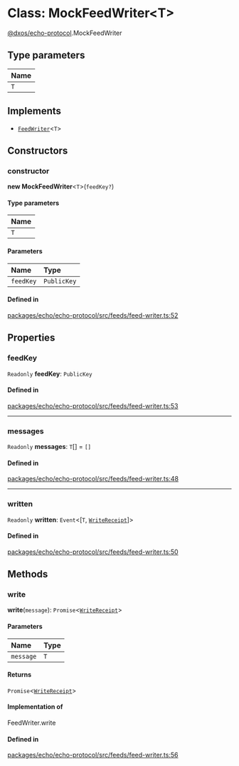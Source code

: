 # Class: MockFeedWriter<T\>

[@dxos/echo-protocol](../modules/dxos_echo_protocol.md).MockFeedWriter

## Type parameters

| Name |
| :------ |
| `T` |

## Implements

- [`FeedWriter`](../interfaces/dxos_echo_protocol.FeedWriter.md)<`T`\>

## Constructors

### constructor

**new MockFeedWriter**<`T`\>(`feedKey?`)

#### Type parameters

| Name |
| :------ |
| `T` |

#### Parameters

| Name | Type |
| :------ | :------ |
| `feedKey` | `PublicKey` |

#### Defined in

[packages/echo/echo-protocol/src/feeds/feed-writer.ts:52](https://github.com/dxos/dxos/blob/db8188dae/packages/echo/echo-protocol/src/feeds/feed-writer.ts#L52)

## Properties

### feedKey

 `Readonly` **feedKey**: `PublicKey`

#### Defined in

[packages/echo/echo-protocol/src/feeds/feed-writer.ts:53](https://github.com/dxos/dxos/blob/db8188dae/packages/echo/echo-protocol/src/feeds/feed-writer.ts#L53)

___

### messages

 `Readonly` **messages**: `T`[] = `[]`

#### Defined in

[packages/echo/echo-protocol/src/feeds/feed-writer.ts:48](https://github.com/dxos/dxos/blob/db8188dae/packages/echo/echo-protocol/src/feeds/feed-writer.ts#L48)

___

### written

 `Readonly` **written**: `Event`<[`T`, [`WriteReceipt`](../interfaces/dxos_echo_protocol.WriteReceipt.md)]\>

#### Defined in

[packages/echo/echo-protocol/src/feeds/feed-writer.ts:50](https://github.com/dxos/dxos/blob/db8188dae/packages/echo/echo-protocol/src/feeds/feed-writer.ts#L50)

## Methods

### write

**write**(`message`): `Promise`<[`WriteReceipt`](../interfaces/dxos_echo_protocol.WriteReceipt.md)\>

#### Parameters

| Name | Type |
| :------ | :------ |
| `message` | `T` |

#### Returns

`Promise`<[`WriteReceipt`](../interfaces/dxos_echo_protocol.WriteReceipt.md)\>

#### Implementation of

FeedWriter.write

#### Defined in

[packages/echo/echo-protocol/src/feeds/feed-writer.ts:56](https://github.com/dxos/dxos/blob/db8188dae/packages/echo/echo-protocol/src/feeds/feed-writer.ts#L56)
